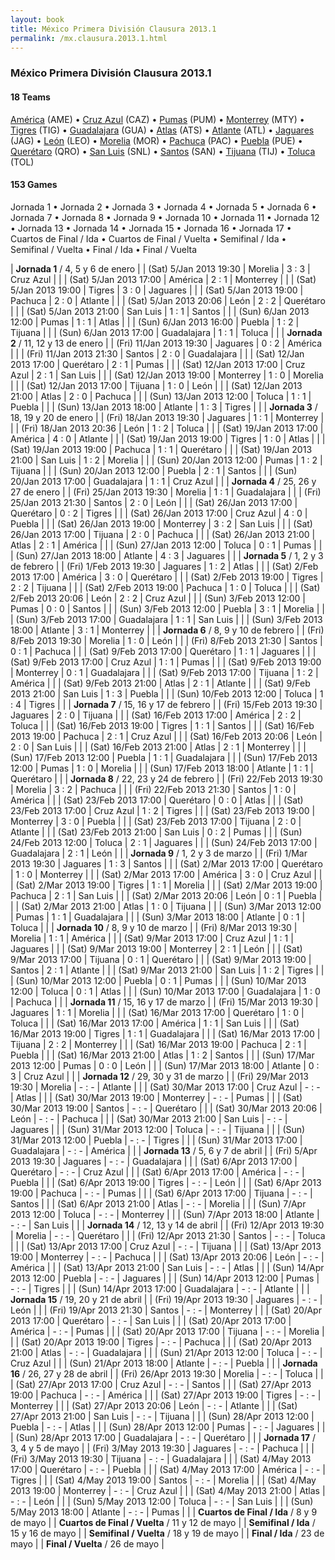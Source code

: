 ```yaml
---
layout: book
title: México Primera División Clausura 2013.1
permalink: /mx.clausura.2013.1.html
---
```



### México Primera División Clausura 2013.1


#### 18 Teams


 [América](mx.html#america) (AME)   •  [Cruz Azul](mx.html#cruzazul) (CAZ)   •  [Pumas](mx.html#pumas) (PUM)   •  [Monterrey](mx.html#monterrey) (MTY)   •  [Tigres](mx.html#tigres) (TIG)   •  [Guadalajara](mx.html#chivas) (GUA)   •  [Atlas](mx.html#atlas) (ATS)   •  [Atlante](mx.html#atlante) (ATL)   •  [Jaguares](mx.html#jaguares) (JAG)   •  [León](mx.html#leon) (LEO)   •  [Morelia](mx.html#morelia) (MOR)   •  [Pachuca](mx.html#pachuca) (PAC)   •  [Puebla](mx.html#puebla) (PUE)   •  [Querétaro](mx.html#queretaro) (QRO)   •  [San Luis](mx.html#sanluis) (SNL)   •  [Santos](mx.html#santos) (SAN)   •  [Tijuana](mx.html#tijuana) (TIJ)   •  [Toluca](mx.html#toluca) (TOL)  


 



#### 153 Games

 Jornada  1 •  Jornada  2 •  Jornada  3 •  Jornada  4 •  Jornada  5 •  Jornada  6 •  Jornada  7 •  Jornada  8 •  Jornada  9 •  Jornada  10 •  Jornada  11 •  Jornada  12 •  Jornada  13 •  Jornada  14 •  Jornada  15 •  Jornada  16 •  Jornada  17 •  Cuartos de Final / Ida •  Cuartos de Final / Vuelta •  Semifinal / Ida •  Semifinal / Vuelta •  Final / Ida •  Final / Vuelta


| **Jornada  1** / 4, 5 y 6 de enero |
| (Sat) 5/Jan 2013 19:30 | Morelia | 3 : 3 | Cruz Azul |  |
| (Sat) 5/Jan 2013 17:00 | América | 2 : 1 | Monterrey |  |
| (Sat) 5/Jan 2013 19:00 | Tigres | 3 : 0 | Jaguares |  |
| (Sat) 5/Jan 2013 19:00 | Pachuca | 2 : 0 | Atlante |  |
| (Sat) 5/Jan 2013 20:06 | León | 2 : 2 | Querétaro |  |
| (Sat) 5/Jan 2013 21:00 | San Luis | 1 : 1 | Santos |  |
| (Sun) 6/Jan 2013 12:00 | Pumas | 1 : 1 | Atlas |  |
| (Sun) 6/Jan 2013 16:00 | Puebla | 1 : 2 | Tijuana |  |
| (Sun) 6/Jan 2013 17:00 | Guadalajara | 1 : 1 | Toluca |  |
| **Jornada  2** / 11, 12 y 13 de enero |
| (Fri) 11/Jan 2013 19:30 | Jaguares | 0 : 2 | América |  |
| (Fri) 11/Jan 2013 21:30 | Santos | 2 : 0 | Guadalajara |  |
| (Sat) 12/Jan 2013 17:00 | Querétaro | 2 : 1 | Pumas |  |
| (Sat) 12/Jan 2013 17:00 | Cruz Azul | 2 : 1 | San Luis |  |
| (Sat) 12/Jan 2013 19:00 | Monterrey | 1 : 0 | Morelia |  |
| (Sat) 12/Jan 2013 17:00 | Tijuana | 1 : 0 | León |  |
| (Sat) 12/Jan 2013 21:00 | Atlas | 2 : 0 | Pachuca |  |
| (Sun) 13/Jan 2013 12:00 | Toluca | 1 : 1 | Puebla |  |
| (Sun) 13/Jan 2013 18:00 | Atlante | 1 : 3 | Tigres |  |
| **Jornada  3** / 18, 19 y 20 de enero |
| (Fri) 18/Jan 2013 19:30 | Jaguares | 1 : 1 | Monterrey |  |
| (Fri) 18/Jan 2013 20:36 | León | 1 : 2 | Toluca |  |
| (Sat) 19/Jan 2013 17:00 | América | 4 : 0 | Atlante |  |
| (Sat) 19/Jan 2013 19:00 | Tigres | 1 : 0 | Atlas |  |
| (Sat) 19/Jan 2013 19:00 | Pachuca | 1 : 1 | Querétaro |  |
| (Sat) 19/Jan 2013 21:00 | San Luis | 1 : 2 | Morelia |  |
| (Sun) 20/Jan 2013 12:00 | Pumas | 1 : 2 | Tijuana |  |
| (Sun) 20/Jan 2013 12:00 | Puebla | 2 : 1 | Santos |  |
| (Sun) 20/Jan 2013 17:00 | Guadalajara | 1 : 1 | Cruz Azul |  |
| **Jornada  4** / 25, 26 y 27 de enero |
| (Fri) 25/Jan 2013 19:30 | Morelia | 1 : 1 | Guadalajara |  |
| (Fri) 25/Jan 2013 21:30 | Santos | 2 : 0 | León |  |
| (Sat) 26/Jan 2013 17:00 | Querétaro | 0 : 2 | Tigres |  |
| (Sat) 26/Jan 2013 17:00 | Cruz Azul | 4 : 0 | Puebla |  |
| (Sat) 26/Jan 2013 19:00 | Monterrey | 3 : 2 | San Luis |  |
| (Sat) 26/Jan 2013 17:00 | Tijuana | 2 : 0 | Pachuca |  |
| (Sat) 26/Jan 2013 21:00 | Atlas | 2 : 1 | América |  |
| (Sun) 27/Jan 2013 12:00 | Toluca | 0 : 1 | Pumas |  |
| (Sun) 27/Jan 2013 18:00 | Atlante | 4 : 3 | Jaguares |  |
| **Jornada  5** / 1, 2 y 3 de febrero |
| (Fri) 1/Feb 2013 19:30 | Jaguares | 1 : 2 | Atlas |  |
| (Sat) 2/Feb 2013 17:00 | América | 3 : 0 | Querétaro |  |
| (Sat) 2/Feb 2013 19:00 | Tigres | 2 : 2 | Tijuana |  |
| (Sat) 2/Feb 2013 19:00 | Pachuca | 1 : 0 | Toluca |  |
| (Sat) 2/Feb 2013 20:06 | León | 2 : 2 | Cruz Azul |  |
| (Sun) 3/Feb 2013 12:00 | Pumas | 0 : 0 | Santos |  |
| (Sun) 3/Feb 2013 12:00 | Puebla | 3 : 1 | Morelia |  |
| (Sun) 3/Feb 2013 17:00 | Guadalajara | 1 : 1 | San Luis |  |
| (Sun) 3/Feb 2013 18:00 | Atlante | 3 : 1 | Monterrey |  |
| **Jornada  6** / 8, 9 y 10 de febrero |
| (Fri) 8/Feb 2013 19:30 | Morelia | 1 : 0 | León |  |
| (Fri) 8/Feb 2013 21:30 | Santos | 0 : 1 | Pachuca |  |
| (Sat) 9/Feb 2013 17:00 | Querétaro | 1 : 1 | Jaguares |  |
| (Sat) 9/Feb 2013 17:00 | Cruz Azul | 1 : 1 | Pumas |  |
| (Sat) 9/Feb 2013 19:00 | Monterrey | 0 : 1 | Guadalajara |  |
| (Sat) 9/Feb 2013 17:00 | Tijuana | 1 : 2 | América |  |
| (Sat) 9/Feb 2013 21:00 | Atlas | 2 : 1 | Atlante |  |
| (Sat) 9/Feb 2013 21:00 | San Luis | 1 : 3 | Puebla |  |
| (Sun) 10/Feb 2013 12:00 | Toluca | 1 : 4 | Tigres |  |
| **Jornada  7** / 15, 16 y 17 de febrero |
| (Fri) 15/Feb 2013 19:30 | Jaguares | 2 : 0 | Tijuana |  |
| (Sat) 16/Feb 2013 17:00 | América | 2 : 2 | Toluca |  |
| (Sat) 16/Feb 2013 19:00 | Tigres | 1 : 1 | Santos |  |
| (Sat) 16/Feb 2013 19:00 | Pachuca | 2 : 1 | Cruz Azul |  |
| (Sat) 16/Feb 2013 20:06 | León | 2 : 0 | San Luis |  |
| (Sat) 16/Feb 2013 21:00 | Atlas | 2 : 1 | Monterrey |  |
| (Sun) 17/Feb 2013 12:00 | Puebla | 1 : 1 | Guadalajara |  |
| (Sun) 17/Feb 2013 12:00 | Pumas | 1 : 0 | Morelia |  |
| (Sun) 17/Feb 2013 18:00 | Atlante | 1 : 1 | Querétaro |  |
| **Jornada  8** / 22, 23 y 24 de febrero |
| (Fri) 22/Feb 2013 19:30 | Morelia | 3 : 2 | Pachuca |  |
| (Fri) 22/Feb 2013 21:30 | Santos | 1 : 0 | América |  |
| (Sat) 23/Feb 2013 17:00 | Querétaro | 0 : 0 | Atlas |  |
| (Sat) 23/Feb 2013 17:00 | Cruz Azul | 1 : 2 | Tigres |  |
| (Sat) 23/Feb 2013 19:00 | Monterrey | 3 : 0 | Puebla |  |
| (Sat) 23/Feb 2013 17:00 | Tijuana | 2 : 0 | Atlante |  |
| (Sat) 23/Feb 2013 21:00 | San Luis | 0 : 2 | Pumas |  |
| (Sun) 24/Feb 2013 12:00 | Toluca | 2 : 1 | Jaguares |  |
| (Sun) 24/Feb 2013 17:00 | Guadalajara | 2 : 1 | León |  |
| **Jornada  9** / 1, 2 y 3 de marzo |
| (Fri) 1/Mar 2013 19:30 | Jaguares | 1 : 3 | Santos |  |
| (Sat) 2/Mar 2013 17:00 | Querétaro | 1 : 0 | Monterrey |  |
| (Sat) 2/Mar 2013 17:00 | América | 3 : 0 | Cruz Azul |  |
| (Sat) 2/Mar 2013 19:00 | Tigres | 1 : 1 | Morelia |  |
| (Sat) 2/Mar 2013 19:00 | Pachuca | 2 : 1 | San Luis |  |
| (Sat) 2/Mar 2013 20:06 | León | 0 : 1 | Puebla |  |
| (Sat) 2/Mar 2013 21:00 | Atlas | 1 : 0 | Tijuana |  |
| (Sun) 3/Mar 2013 12:00 | Pumas | 1 : 1 | Guadalajara |  |
| (Sun) 3/Mar 2013 18:00 | Atlante | 0 : 1 | Toluca |  |
| **Jornada  10** / 8, 9 y 10 de marzo |
| (Fri) 8/Mar 2013 19:30 | Morelia | 1 : 1 | América |  |
| (Sat) 9/Mar 2013 17:00 | Cruz Azul | 1 : 1 | Jaguares |  |
| (Sat) 9/Mar 2013 19:00 | Monterrey | 2 : 1 | León |  |
| (Sat) 9/Mar 2013 17:00 | Tijuana | 0 : 1 | Querétaro |  |
| (Sat) 9/Mar 2013 19:00 | Santos | 2 : 1 | Atlante |  |
| (Sat) 9/Mar 2013 21:00 | San Luis | 1 : 2 | Tigres |  |
| (Sun) 10/Mar 2013 12:00 | Puebla | 0 : 1 | Pumas |  |
| (Sun) 10/Mar 2013 12:00 | Toluca | 0 : 1 | Atlas |  |
| (Sun) 10/Mar 2013 17:00 | Guadalajara | 1 : 0 | Pachuca |  |
| **Jornada  11** / 15, 16 y 17 de marzo |
| (Fri) 15/Mar 2013 19:30 | Jaguares | 1 : 1 | Morelia |  |
| (Sat) 16/Mar 2013 17:00 | Querétaro | 1 : 0 | Toluca |  |
| (Sat) 16/Mar 2013 17:00 | América | 1 : 1 | San Luis |  |
| (Sat) 16/Mar 2013 19:00 | Tigres | 1 : 1 | Guadalajara |  |
| (Sat) 16/Mar 2013 17:00 | Tijuana | 2 : 2 | Monterrey |  |
| (Sat) 16/Mar 2013 19:00 | Pachuca | 2 : 1 | Puebla |  |
| (Sat) 16/Mar 2013 21:00 | Atlas | 1 : 2 | Santos |  |
| (Sun) 17/Mar 2013 12:00 | Pumas | 0 : 0 | León |  |
| (Sun) 17/Mar 2013 18:00 | Atlante | 0 : 3 | Cruz Azul |  |
| **Jornada  12** / 29, 30 y 31 de marzo |
| (Fri) 29/Mar 2013 19:30 | Morelia | - : - | Atlante |  |
| (Sat) 30/Mar 2013 17:00 | Cruz Azul | - : - | Atlas |  |
| (Sat) 30/Mar 2013 19:00 | Monterrey | - : - | Pumas |  |
| (Sat) 30/Mar 2013 19:00 | Santos | - : - | Querétaro |  |
| (Sat) 30/Mar 2013 20:06 | León | - : - | Pachuca |  |
| (Sat) 30/Mar 2013 21:00 | San Luis | - : - | Jaguares |  |
| (Sun) 31/Mar 2013 12:00 | Toluca | - : - | Tijuana |  |
| (Sun) 31/Mar 2013 12:00 | Puebla | - : - | Tigres |  |
| (Sun) 31/Mar 2013 17:00 | Guadalajara | - : - | América |  |
| **Jornada  13** / 5, 6 y 7 de abril |
| (Fri) 5/Apr 2013 19:30 | Jaguares | - : - | Guadalajara |  |
| (Sat) 6/Apr 2013 17:00 | Querétaro | - : - | Cruz Azul |  |
| (Sat) 6/Apr 2013 17:00 | América | - : - | Puebla |  |
| (Sat) 6/Apr 2013 19:00 | Tigres | - : - | León |  |
| (Sat) 6/Apr 2013 19:00 | Pachuca | - : - | Pumas |  |
| (Sat) 6/Apr 2013 17:00 | Tijuana | - : - | Santos |  |
| (Sat) 6/Apr 2013 21:00 | Atlas | - : - | Morelia |  |
| (Sun) 7/Apr 2013 12:00 | Toluca | - : - | Monterrey |  |
| (Sun) 7/Apr 2013 18:00 | Atlante | - : - | San Luis |  |
| **Jornada  14** / 12, 13 y 14 de abril |
| (Fri) 12/Apr 2013 19:30 | Morelia | - : - | Querétaro |  |
| (Fri) 12/Apr 2013 21:30 | Santos | - : - | Toluca |  |
| (Sat) 13/Apr 2013 17:00 | Cruz Azul | - : - | Tijuana |  |
| (Sat) 13/Apr 2013 19:00 | Monterrey | - : - | Pachuca |  |
| (Sat) 13/Apr 2013 20:06 | León | - : - | América |  |
| (Sat) 13/Apr 2013 21:00 | San Luis | - : - | Atlas |  |
| (Sun) 14/Apr 2013 12:00 | Puebla | - : - | Jaguares |  |
| (Sun) 14/Apr 2013 12:00 | Pumas | - : - | Tigres |  |
| (Sun) 14/Apr 2013 17:00 | Guadalajara | - : - | Atlante |  |
| **Jornada  15** / 19, 20 y 21 de abril |
| (Fri) 19/Apr 2013 19:30 | Jaguares | - : - | León |  |
| (Fri) 19/Apr 2013 21:30 | Santos | - : - | Monterrey |  |
| (Sat) 20/Apr 2013 17:00 | Querétaro | - : - | San Luis |  |
| (Sat) 20/Apr 2013 17:00 | América | - : - | Pumas |  |
| (Sat) 20/Apr 2013 17:00 | Tijuana | - : - | Morelia |  |
| (Sat) 20/Apr 2013 19:00 | Tigres | - : - | Pachuca |  |
| (Sat) 20/Apr 2013 21:00 | Atlas | - : - | Guadalajara |  |
| (Sun) 21/Apr 2013 12:00 | Toluca | - : - | Cruz Azul |  |
| (Sun) 21/Apr 2013 18:00 | Atlante | - : - | Puebla |  |
| **Jornada  16** / 26, 27 y 28 de abril |
| (Fri) 26/Apr 2013 19:30 | Morelia | - : - | Toluca |  |
| (Sat) 27/Apr 2013 17:00 | Cruz Azul | - : - | Santos |  |
| (Sat) 27/Apr 2013 19:00 | Pachuca | - : - | América |  |
| (Sat) 27/Apr 2013 19:00 | Tigres | - : - | Monterrey |  |
| (Sat) 27/Apr 2013 20:06 | León | - : - | Atlante |  |
| (Sat) 27/Apr 2013 21:00 | San Luis | - : - | Tijuana |  |
| (Sun) 28/Apr 2013 12:00 | Puebla | - : - | Atlas |  |
| (Sun) 28/Apr 2013 12:00 | Pumas | - : - | Jaguares |  |
| (Sun) 28/Apr 2013 17:00 | Guadalajara | - : - | Querétaro |  |
| **Jornada  17** / 3, 4 y 5 de mayo |
| (Fri) 3/May 2013 19:30 | Jaguares | - : - | Pachuca |  |
| (Fri) 3/May 2013 19:30 | Tijuana | - : - | Guadalajara |  |
| (Sat) 4/May 2013 17:00 | Querétaro | - : - | Puebla |  |
| (Sat) 4/May 2013 17:00 | América | - : - | Tigres |  |
| (Sat) 4/May 2013 19:00 | Santos | - : - | Morelia |  |
| (Sat) 4/May 2013 19:00 | Monterrey | - : - | Cruz Azul |  |
| (Sat) 4/May 2013 21:00 | Atlas | - : - | León |  |
| (Sun) 5/May 2013 12:00 | Toluca | - : - | San Luis |  |
| (Sun) 5/May 2013 18:00 | Atlante | - : - | Pumas |  |
| **Cuartos de Final / Ida** / 8 y 9 de mayo |
| **Cuartos de Final / Vuelta** / 11 y 12 de mayo |
| **Semifinal / Ida** / 15 y 16 de mayo |
| **Semifinal / Vuelta** / 18 y 19 de mayo |
| **Final / Ida** / 23 de mayo |
| **Final / Vuelta** / 26 de mayo |
